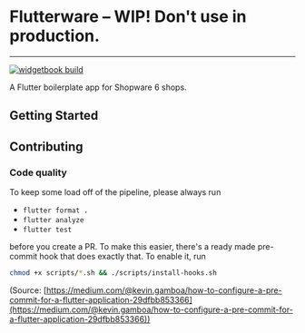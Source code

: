 # Flutterware – WIP! Don't use in production.
--- 
[![widgetbook build](https://github.com/lukasbachlechner/flutterware/actions/workflows/github-actions.yml/badge.svg)](https://github.com/lukasbachlechner/flutterware/actions/workflows/github-actions.yml)

A Flutter boilerplate app for Shopware 6 shops.

## Getting Started



## Contributing
### Code quality
To keep some load off of the pipeline, please always run 

- `flutter format .`
- `flutter analyze`
- `flutter test`

before you create a PR. To make this easier, there's a ready made pre-commit hook that does exactly that. To enable it, run 

```bash
chmod +x scripts/*.sh && ./scripts/install-hooks.sh
```

(Source: [https://medium.com/@kevin.gamboa/how-to-configure-a-pre-commit-for-a-flutter-application-29dfbb853366](https://medium.com/@kevin.gamboa/how-to-configure-a-pre-commit-for-a-flutter-application-29dfbb853366))

